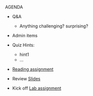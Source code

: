 AGENDA

- Q&A
  - Anything challenging? surprising?
  
- Admin items

- Quiz Hints:
  - hint1
  - ...
  
- [Reading assignment](https://github.com/UVADS/data_engineering/blob/01_linux/linux/reading_list.md)

- Review [Slides](https://github.com/UVADS/data_engineering/blob/01_linux/linux/linux_command_line.pptx)

- Kick off [Lab assignment](https://github.com/UVADS/data_engineering/blob/01_linux/linux/Linux_lab_01.ipynb)
